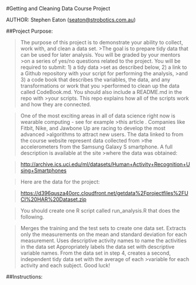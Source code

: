 #Getting and Cleaning Data Course Project

AUTHOR: Stephen Eaton (seaton@strobotics.com.au)

##Project Purpose:

>The purpose of this project is to demonstrate your ability to collect, work with, and clean a data set. >The goal is to prepare tidy data that can be used for later analysis. You will be graded by your mentors >on a series of yes/no questions related to the project. You will be required to submit: 1) a tidy data >set as described below, 2) a link to a Github repository with your script for performing the analysis, >and 3) a code book that describes the variables, the data, and any transformations or work that you >performed to clean up the data called CodeBook.md. You should also include a README.md in the repo with >your scripts. This repo explains how all of the scripts work and how they are connected.

>One of the most exciting areas in all of data science right now is wearable computing - see for example >this article . Companies like Fitbit, Nike, and Jawbone Up are racing to develop the most advanced >algorithms to attract new users. The data linked to from the course website represent data collected from >the accelerometers from the Samsung Galaxy S smartphone. A full description is available at the site >where the data was obtained:

>http://archive.ics.uci.edu/ml/datasets/Human+Activity+Recognition+Using+Smartphones

>Here are the data for the project:

>https://d396qusza40orc.cloudfront.net/getdata%2Fprojectfiles%2FUCI%20HAR%20Dataset.zip

>You should create one R script called run_analysis.R that does the following.

>Merges the training and the test sets to create one data set.
>Extracts only the measurements on the mean and standard deviation for each measurement.
>Uses descriptive activity names to name the activities in the data set
>Appropriately labels the data set with descriptive variable names.
>From the data set in step 4, creates a second, independent tidy data set with the average of each >variable for each activity and each subject.
>Good luck!

##Instructions:






